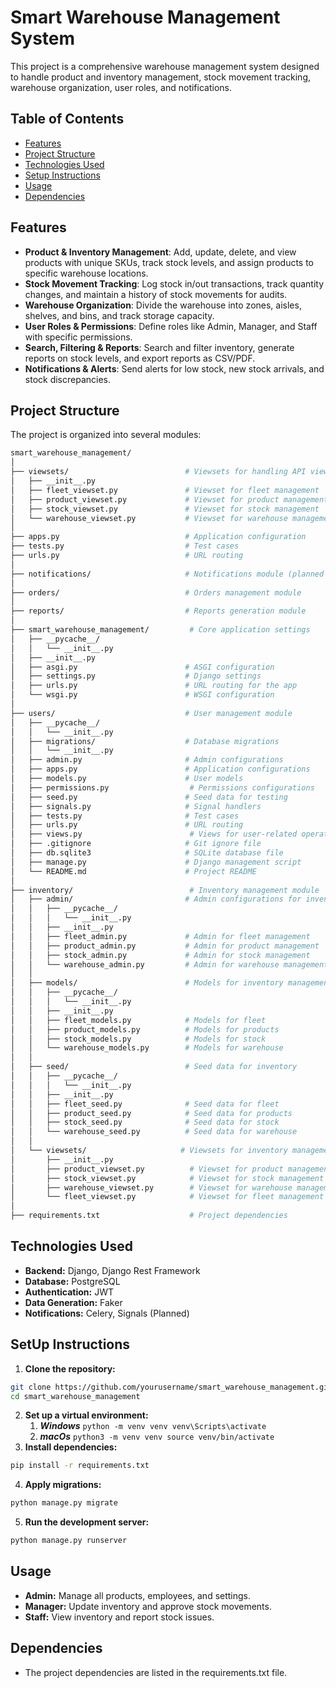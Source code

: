 # Smart Warehouse Management System

This project is a comprehensive warehouse management system designed to handle product and inventory management, stock movement tracking, warehouse organization, user roles, and notifications.

## Table of Contents

- [Features](#features)
- [Project Structure](#project-structure)
- [Technologies Used](#technologies-used)
- [Setup Instructions](#setup-instructions)
- [Usage](#usage)
- [Dependencies](#dependencies)

## Features

- **Product & Inventory Management**: Add, update, delete, and view products with unique SKUs, track stock levels, and assign products to specific warehouse locations.
- **Stock Movement Tracking**: Log stock in/out transactions, track quantity changes, and maintain a history of stock movements for audits.
- **Warehouse Organization**: Divide the warehouse into zones, aisles, shelves, and bins, and track storage capacity.
- **User Roles & Permissions**: Define roles like Admin, Manager, and Staff with specific permissions.
- **Search, Filtering & Reports**: Search and filter inventory, generate reports on stock levels, and export reports as CSV/PDF.
- **Notifications & Alerts**: Send alerts for low stock, new stock arrivals, and stock discrepancies.

## Project Structure

The project is organized into several modules:

```bash
smart_warehouse_management/
│
├── viewsets/                          # Viewsets for handling API views
│   ├── __init__.py
│   ├── fleet_viewset.py               # Viewset for fleet management
│   ├── product_viewset.py             # Viewset for product management
│   ├── stock_viewset.py               # Viewset for stock management
│   └── warehouse_viewset.py           # Viewset for warehouse management
│
├── apps.py                            # Application configuration
├── tests.py                           # Test cases
├── urls.py                            # URL routing
│
├── notifications/                     # Notifications module (planned with Celery)
│
├── orders/                            # Orders management module
│
├── reports/                           # Reports generation module
│
├── smart_warehouse_management/         # Core application settings
│   ├── __pycache__/
│   │   └── __init__.py
│   ├── __init__.py
│   ├── asgi.py                        # ASGI configuration
│   ├── settings.py                    # Django settings
│   ├── urls.py                        # URL routing for the app
│   └── wsgi.py                        # WSGI configuration
│
├── users/                             # User management module
│   ├── __pycache__/
│   │   └── __init__.py
│   ├── migrations/                    # Database migrations
│   │   └── __init__.py
│   ├── admin.py                       # Admin configurations
│   ├── apps.py                        # Application configurations
│   ├── models.py                      # User models
│   ├── permissions.py                  # Permissions configurations
│   ├── seed.py                        # Seed data for testing
│   ├── signals.py                     # Signal handlers
│   ├── tests.py                       # Test cases
│   ├── urls.py                        # URL routing
│   ├── views.py                        # Views for user-related operations
│   ├── .gitignore                     # Git ignore file
│   ├── db.sqlite3                     # SQLite database file
│   ├── manage.py                      # Django management script
│   └── README.md                      # Project README
│
├── inventory/                          # Inventory management module
│   ├── admin/                         # Admin configurations for inventory
│   │   ├── __pycache__/
│   │   │   └── __init__.py
│   │   ├── __init__.py
│   │   ├── fleet_admin.py             # Admin for fleet management
│   │   ├── product_admin.py           # Admin for product management
│   │   ├── stock_admin.py             # Admin for stock management
│   │   └── warehouse_admin.py         # Admin for warehouse management
│   │
│   ├── models/                        # Models for inventory management
│   │   ├── __pycache__/
│   │   │   └── __init__.py
│   │   ├── __init__.py
│   │   ├── fleet_models.py            # Models for fleet
│   │   ├── product_models.py          # Models for products
│   │   ├── stock_models.py            # Models for stock
│   │   └── warehouse_models.py        # Models for warehouse
│   │
│   ├── seed/                          # Seed data for inventory
│   │   ├── __pycache__/
│   │   │   └── __init__.py
│   │   ├── __init__.py
│   │   ├── fleet_seed.py              # Seed data for fleet
│   │   ├── product_seed.py            # Seed data for products
│   │   ├── stock_seed.py              # Seed data for stock
│   │   └── warehouse_seed.py          # Seed data for warehouse
│   │
│   └── viewsets/                     # Viewsets for inventory management
│       ├── __init__.py
│       ├── product_viewset.py          # Viewset for product management
│       ├── stock_viewset.py            # Viewset for stock management
│       ├── warehouse_viewset.py        # Viewset for warehouse management
│       └── fleet_viewset.py            # Viewset for fleet management
│
├── requirements.txt                    # Project dependencies
```

## Technologies Used

- **Backend:** Django, Django Rest Framework
- **Database:** PostgreSQL
- **Authentication:** JWT
- **Data Generation:** Faker
- **Notifications:** Celery, Signals (Planned)

## SetUp Instructions

1. **Clone the repository:**
```bash
git clone https://github.com/yourusername/smart_warehouse_management.git
cd smart_warehouse_management
```

2. **Set up a virtual environment:**
    1. ***Windows***
    ``
    python -m venv venv
    venv\Scripts\activate
    ``
    2. ***macOs***
    ``
    python3 -m venv venv
    source venv/bin/activate
    ``
3. **Install dependencies:**
```bash
pip install -r requirements.txt
```

4. **Apply migrations:**
```bash
python manage.py migrate
```

5. **Run the development server:**
```bash
python manage.py runserver
```

## Usage
- **Admin:** Manage all products, employees, and settings.
- **Manager:** Update inventory and approve stock movements.
- **Staff:** View inventory and report stock issues.

## Dependencies
- The project dependencies are listed in the requirements.txt file.